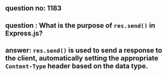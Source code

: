 
      
## question no: 1183

## question : What is the purpose of `res.send()` in Express.js?

## answer: `res.send()` is used to send a response to the client, automatically setting the appropriate `Content-Type` header based on the data type.
      